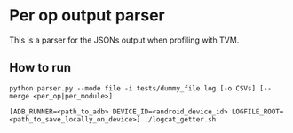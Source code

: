 # Per op output parser

This is a parser for the JSONs output when profiling with TVM.

## How to run

```
python parser.py --mode file -i tests/dummy_file.log [-o CSVs] [--merge <per_op|per_module>]
```

```
[ADB_RUNNER=<path_to_adb> DEVICE_ID=<android_device_id> LOGFILE_ROOT=<path_to_save_locally_on_device>] ./logcat_getter.sh
```